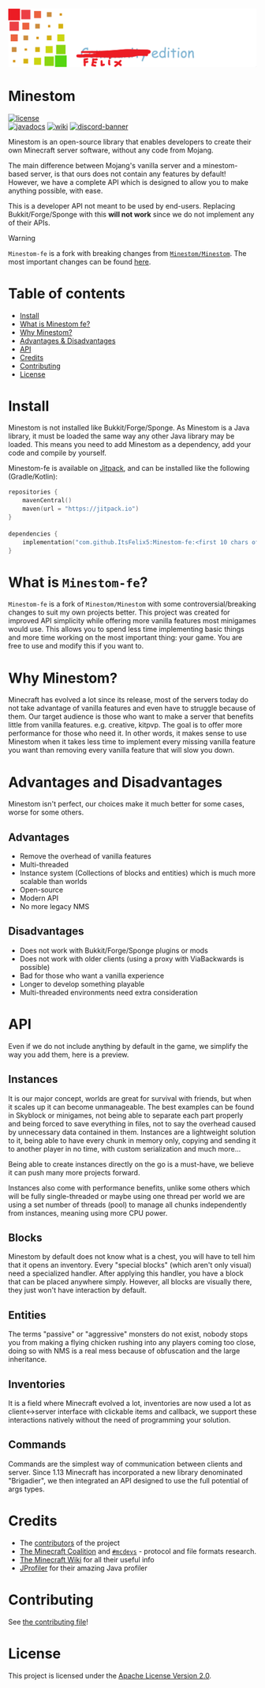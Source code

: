 ![banner](banner.png)

# Minestom

[![license](https://img.shields.io/github/license/ItsFelix5/Minestom-fe?style=for-the-badge&color=b2204c)](../LICENSE)  
[![javadocs](https://img.shields.io/badge/documentation-javadocs-4d7a97?style=for-the-badge)](https://itsfelix5.github.io/Minestom-fe)
[![wiki](https://img.shields.io/badge/documentation-wiki-74aad6?style=for-the-badge)](https://wiki.minestom.net/)
[![discord-banner](https://img.shields.io/discord/706185253441634317?label=discord&style=for-the-badge&color=7289da)](https://discord.gg/pkFRvqB)

Minestom is an open-source library that enables developers to create their own Minecraft server software, without any code from Mojang.

The main difference between Mojang's vanilla server and a minestom-based server, is that ours does not contain any features by default!
However, we have a complete API which is designed to allow you to make anything possible, with ease.

This is a developer API not meant to be used by end-users. Replacing Bukkit/Forge/Sponge with this **will not work** since we do not implement any of their APIs.

> [!WARNING]
> `Minestom-fe` is a fork with breaking changes from [`Minestom/Minestom`](https://github.com/Minestom/Minestom). The most important changes can be found [here](./CHANGELOG.md).

# Table of contents
- [Install](#install)
- [What is Minestom fe?](#What-is-Minestom-fe)
- [Why Minestom?](#why-minestom)
- [Advantages & Disadvantages](#advantages-and-disadvantages)
- [API](#api)
- [Credits](#credits)
- [Contributing](#contributing)
- [License](#license)

# Install
Minestom is not installed like Bukkit/Forge/Sponge.
As Minestom is a Java library, it must be loaded the same way any other Java library may be loaded.
This means you need to add Minestom as a dependency, add your code and compile by yourself.

Minestom-fe is available on [Jitpack](https://jitpack.io/#ItsFelix5/Minestom-fe),
and can be installed like the following (Gradle/Kotlin):

```kotlin
repositories {
    mavenCentral()
    maven(url = "https://jitpack.io")
}

dependencies {
    implementation("com.github.ItsFelix5:Minestom-fe:<first 10 chars of commit hash>")
}
```


# What is `Minestom-fe`?
`Minestom-fe` is a fork of `Minestom/Minestom` with some controversial/breaking changes to suit my own projects better.
This project was created for improved API simplicity while offering more vanilla features most minigames would use.
This allows you to spend less time implementing basic things and more time working on the most important thing: your game. 
You are free to use and modify this if you want to.

# Why Minestom?
Minecraft has evolved a lot since its release, most of the servers today do not take advantage of vanilla features and even have to struggle because of them.
Our target audience is those who want to make a server that benefits little from vanilla features. e.g. creative, kitpvp.
The goal is to offer more performance for those who need it.
In other words, it makes sense to use Minestom when it takes less time to implement every missing vanilla feature you want than removing every vanilla feature that will slow you down.

# Advantages and Disadvantages
Minestom isn't perfect, our choices make it much better for some cases, worse for some others.

## Advantages
* Remove the overhead of vanilla features
* Multi-threaded
* Instance system (Collections of blocks and entities) which is much more scalable than worlds
* Open-source
* Modern API
* No more legacy NMS

## Disadvantages
* Does not work with Bukkit/Forge/Sponge plugins or mods
* Does not work with older clients (using a proxy with ViaBackwards is possible)
* Bad for those who want a vanilla experience
* Longer to develop something playable
* Multi-threaded environments need extra consideration

# API
Even if we do not include anything by default in the game, we simplify the way you add them, here is a preview.

## Instances
It is our major concept, worlds are great for survival with friends, but when it scales up it can become unmanageable. The best examples can be found in Skyblock or minigames, not being able to separate each part properly and being forced to save everything in files, not to say the overhead caused by unnecessary data contained in them. Instances are a lightweight solution to it, being able to have every chunk in memory only, copying and sending it to another player in no time, with custom serialization and much more...

Being able to create instances directly on the go is a must-have, we believe it can push many more projects forward.

Instances also come with performance benefits, unlike some others which will be fully single-threaded or maybe using one thread per world we are using a set number of threads (pool) to manage all chunks independently from instances, meaning using more CPU power.

## Blocks
Minestom by default does not know what is a chest, you will have to tell him that it opens an inventory.
Every "special blocks" (which aren't only visual) need a specialized handler. After applying this handler, you have a block that can be placed anywhere simply.
However, all blocks are visually there, they just won't have interaction by default.

## Entities
The terms "passive" or "aggressive" monsters do not exist, nobody stops you from making a flying chicken rushing into any players coming too close, doing so with NMS is a real mess because of obfuscation and the large inheritance.

## Inventories
It is a field where Minecraft evolved a lot, inventories are now used a lot as client<->server interface with clickable items and callback, we support these interactions natively without the need of programming your solution.

## Commands
Commands are the simplest way of communication between clients and server. Since 1.13 Minecraft has incorporated a new library denominated "Brigadier", we then integrated an API designed to use the full potential of args types.

# Credits
* The [contributors](https://github.com/ItsFelix5/Minestom-fe/graphs/contributors) of the project
* [The Minecraft Coalition](https://wiki.vg/) and [`#mcdevs`](https://github.com/mcdevs) - protocol and file formats research.
* [The Minecraft Wiki](https://minecraft.wiki) for all their useful info
* [JProfiler](https://www.ej-technologies.com/products/jprofiler/overview.html) for their amazing Java profiler

# Contributing
See [the contributing file](CONTRIBUTING.md)!

# License
This project is licensed under the [Apache License Version 2.0](../LICENSE).
